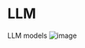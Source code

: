 # LLM
LLM models
![image](https://github.com/user-attachments/assets/59ee0c0b-a32b-49f8-a6e8-f2844764eab2)
